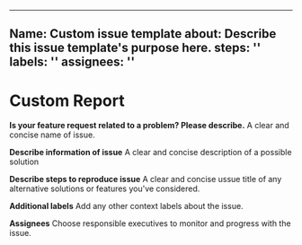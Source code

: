 ***

## Name: Custom issue template&#xD;&#xA;about: Describe this issue template's purpose here.&#xD;&#xA;steps: ''&#xD;&#xA;labels: ''&#xD;&#xA;assignees: ''

# Custom Report

**Is your feature request related to a problem? Please describe.** A clear and concise name of issue.

**Describe information of issue** A clear and concise description of a possible solution

**Describe steps to reproduce issue** A clear and concise ussue title of any alternative solutions or features
you've considered.

**Additional labels** Add any other context labels about the issue.

**Assignees** Choose responsible executives to monitor and progress with the issue.
